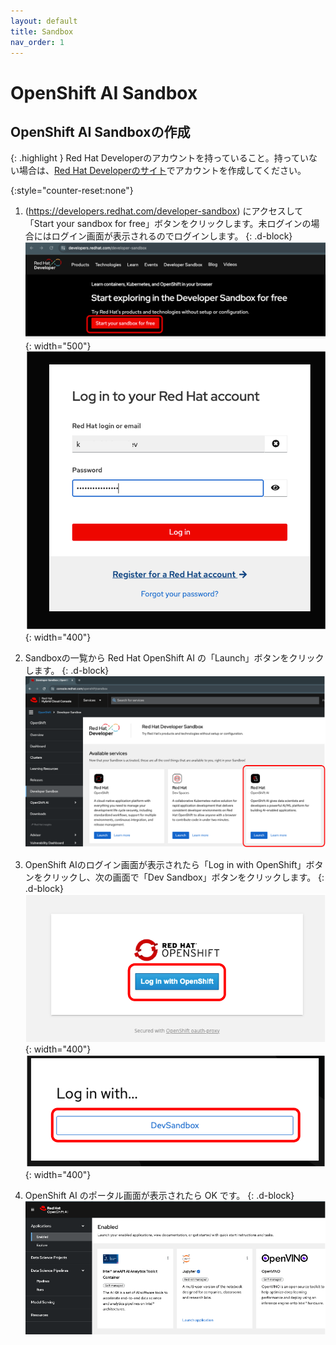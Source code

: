```yaml
---
layout: default
title: Sandbox
nav_order: 1
---
```


# OpenShift AI Sandbox


## OpenShift AI Sandboxの作成

{: .highlight }
Red Hat Developerのアカウントを持っていること。持っていない場合は、[Red Hat Developerのサイト](https://developers.redhat.com//)でアカウントを作成してください。


{:style="counter-reset:none"}
1. (https://developers.redhat.com/developer-sandbox) にアクセスして「Start your sandbox for free」ボタンをクリックします。未ログインの場合にはログイン画面が表示されるのでログインします。
{: .d-block}
![](../../assets/rhd_start_sandbox.png){: width="500"}
![](../../assets/rhd_login.png){: width="400"}

1. Sandboxの一覧から Red Hat OpenShift AI の「Launch」ボタンをクリックします。
{: .d-block}
![](../../assets/rhd_select_sandbox.png)

1. OpenShift AIのログイン画面が表示されたら「Log in with OpenShift」ボタンをクリックし、次の画面で「Dev Sandbox」ボタンをクリックします。
{: .d-block}
![](../../assets/openshiftai_login_1.png){: width="400"}
![](../../assets/openshiftai_login_2.png){: width="400"}

1. OpenShift AI のポータル画面が表示されたら OK です。
{: .d-block}
![](../../assets/openshiftai_toppage.png)
